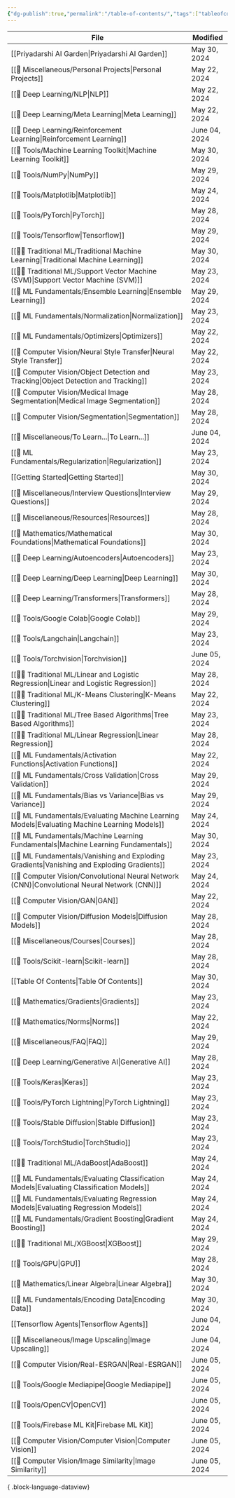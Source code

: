 ```yaml
---
{"dg-publish":true,"permalink":"/table-of-contents/","tags":["tableofcontents","toc"],"noteIcon":"2","updated":"2024-05-30T16:33:40.072+05:30"}
---
```



| File                                                                                             | Modified      |
| ------------------------------------------------------------------------------------------------ | ------------- |
| [[Priyadarshi AI Garden\|Priyadarshi AI Garden]]                                              | May 30, 2024  |
| [[🍭 Miscellaneous/Personal Projects\|Personal Projects]]                                     | May 22, 2024  |
| [[🤖 Deep Learning/NLP\|NLP]]                                                                 | May 22, 2024  |
| [[🤖 Deep Learning/Meta Learning\|Meta Learning]]                                             | May 22, 2024  |
| [[🤖 Deep Learning/Reinforcement Learning\|Reinforcement Learning]]                           | June 04, 2024 |
| [[🧰 Tools/Machine Learning Toolkit\|Machine Learning Toolkit]]                               | May 30, 2024  |
| [[🧰 Tools/NumPy\|NumPy]]                                                                     | May 29, 2024  |
| [[🧰 Tools/Matplotlib\|Matplotlib]]                                                           | May 24, 2024  |
| [[🧰 Tools/PyTorch\|PyTorch]]                                                                 | May 28, 2024  |
| [[🧰 Tools/Tensorflow\|Tensorflow]]                                                           | May 29, 2024  |
| [[🧑‍🏫 Traditional ML/Traditional Machine Learning\|Traditional Machine Learning]]           | May 30, 2024  |
| [[🧑‍🏫 Traditional ML/Support Vector Machine (SVM)\|Support Vector Machine (SVM)]]           | May 23, 2024  |
| [[🧒 ML Fundamentals/Ensemble Learning\|Ensemble Learning]]                                   | May 29, 2024  |
| [[🧒 ML Fundamentals/Normalization\|Normalization]]                                           | May 23, 2024  |
| [[🧒 ML Fundamentals/Optimizers\|Optimizers]]                                                 | May 22, 2024  |
| [[👀 Computer Vision/Neural Style Transfer\|Neural Style Transfer]]                           | May 22, 2024  |
| [[👀 Computer Vision/Object Detection and Tracking\|Object Detection and Tracking]]           | May 23, 2024  |
| [[👀 Computer Vision/Medical Image Segmentation\|Medical Image Segmentation]]                 | May 28, 2024  |
| [[👀 Computer Vision/Segmentation\|Segmentation]]                                             | May 28, 2024  |
| [[🍭 Miscellaneous/To Learn...\|To Learn...]]                                                 | June 04, 2024 |
| [[🧒 ML Fundamentals/Regularization\|Regularization]]                                         | May 23, 2024  |
| [[Getting Started\|Getting Started]]                                                          | May 30, 2024  |
| [[🍭 Miscellaneous/Interview Questions\|Interview Questions]]                                 | May 29, 2024  |
| [[🍭 Miscellaneous/Resources\|Resources]]                                                     | May 28, 2024  |
| [[🔢 Mathematics/Mathematical Foundations\|Mathematical Foundations]]                         | May 30, 2024  |
| [[🤖 Deep Learning/Autoencoders\|Autoencoders]]                                               | May 23, 2024  |
| [[🤖 Deep Learning/Deep Learning\|Deep Learning]]                                             | May 30, 2024  |
| [[🤖 Deep Learning/Transformers\|Transformers]]                                               | May 28, 2024  |
| [[🧰 Tools/Google Colab\|Google Colab]]                                                       | May 29, 2024  |
| [[🧰 Tools/Langchain\|Langchain]]                                                             | May 23, 2024  |
| [[🧰 Tools/Torchvision\|Torchvision]]                                                         | June 05, 2024 |
| [[🧑‍🏫 Traditional ML/Linear and Logistic Regression\|Linear and Logistic Regression]]       | May 28, 2024  |
| [[🧑‍🏫 Traditional ML/K-Means Clustering\|K-Means Clustering]]                               | May 22, 2024  |
| [[🧑‍🏫 Traditional ML/Tree Based Algorithms\|Tree Based Algorithms]]                         | May 23, 2024  |
| [[🧑‍🏫 Traditional ML/Linear Regression\|Linear Regression]]                                 | May 28, 2024  |
| [[🧒 ML Fundamentals/Activation Functions\|Activation Functions]]                             | May 22, 2024  |
| [[🧒 ML Fundamentals/Cross Validation\|Cross Validation]]                                     | May 29, 2024  |
| [[🧒 ML Fundamentals/Bias vs Variance\|Bias vs Variance]]                                     | May 29, 2024  |
| [[🧒 ML Fundamentals/Evaluating Machine Learning Models\|Evaluating Machine Learning Models]] | May 24, 2024  |
| [[🧒 ML Fundamentals/Machine Learning Fundamentals\|Machine Learning Fundamentals]]           | May 30, 2024  |
| [[🧒 ML Fundamentals/Vanishing and Exploding Gradients\|Vanishing and Exploding Gradients]]   | May 23, 2024  |
| [[👀 Computer Vision/Convolutional Neural Network (CNN)\|Convolutional Neural Network (CNN)]] | May 24, 2024  |
| [[👀 Computer Vision/GAN\|GAN]]                                                               | May 22, 2024  |
| [[👀 Computer Vision/Diffusion Models\|Diffusion Models]]                                     | May 28, 2024  |
| [[🍭 Miscellaneous/Courses\|Courses]]                                                         | May 28, 2024  |
| [[🧰 Tools/Scikit-learn\|Scikit-learn]]                                                       | May 28, 2024  |
| [[Table Of Contents\|Table Of Contents]]                                                      | May 30, 2024  |
| [[🔢 Mathematics/Gradients\|Gradients]]                                                       | May 23, 2024  |
| [[🔢 Mathematics/Norms\|Norms]]                                                               | May 22, 2024  |
| [[🍭 Miscellaneous/FAQ\|FAQ]]                                                                 | May 29, 2024  |
| [[🤖 Deep Learning/Generative AI\|Generative AI]]                                             | May 28, 2024  |
| [[🧰 Tools/Keras\|Keras]]                                                                     | May 23, 2024  |
| [[🧰 Tools/PyTorch Lightning\|PyTorch Lightning]]                                             | May 23, 2024  |
| [[🧰 Tools/Stable Diffusion\|Stable Diffusion]]                                               | May 23, 2024  |
| [[🧰 Tools/TorchStudio\|TorchStudio]]                                                         | May 23, 2024  |
| [[🧑‍🏫 Traditional ML/AdaBoost\|AdaBoost]]                                                   | May 24, 2024  |
| [[🧒 ML Fundamentals/Evaluating Classification Models\|Evaluating Classification Models]]     | May 24, 2024  |
| [[🧒 ML Fundamentals/Evaluating Regression Models\|Evaluating Regression Models]]             | May 24, 2024  |
| [[🧒 ML Fundamentals/Gradient Boosting\|Gradient Boosting]]                                   | May 24, 2024  |
| [[🧑‍🏫 Traditional ML/XGBoost\|XGBoost]]                                                     | May 29, 2024  |
| [[🧰 Tools/GPU\|GPU]]                                                                         | May 28, 2024  |
| [[🔢 Mathematics/Linear Algebra\|Linear Algebra]]                                             | May 30, 2024  |
| [[🧒 ML Fundamentals/Encoding Data\|Encoding Data]]                                           | May 30, 2024  |
| [[Tensorflow Agents\|Tensorflow Agents]]                                                      | June 04, 2024 |
| [[🍭 Miscellaneous/Image Upscaling\|Image Upscaling]]                                         | June 04, 2024 |
| [[👀 Computer Vision/Real-ESRGAN\|Real-ESRGAN]]                                               | June 05, 2024 |
| [[🧰 Tools/Google Mediapipe\|Google Mediapipe]]                                               | June 05, 2024 |
| [[🧰 Tools/OpenCV\|OpenCV]]                                                                   | June 05, 2024 |
| [[🧰 Tools/Firebase ML Kit\|Firebase ML Kit]]                                                 | June 05, 2024 |
| [[👀 Computer Vision/Computer Vision\|Computer Vision]]                                       | June 05, 2024 |
| [[👀 Computer Vision/Image Similarity\|Image Similarity]]                                     | June 05, 2024 |

{ .block-language-dataview}
